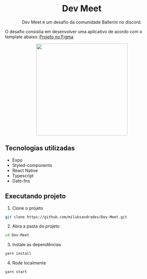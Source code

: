 <div align="center">
    <h1>Dev Meet</h1>
   Dev Meet é um desafio da comunidade Ballerini no discord.
</div>

O desafio consistia em desenvolver uma aplicativo de acordo com o template abaixo:
[Projeto no Figma](https://www.figma.com/file/UgZj1C1DWJlVftvMLz1Aq9/Dev-Meet?node-id=0%3A1)

<div style="text-align: center; height: 300px">
    <img src="assets/app.gif" height="300" />
</div>

## Tecnologias utilizadas

- Expo
- Styled-components
- React Native
- Typescript
- Date-fns

## Executando projeto
1) Clone o projeto
```sh
git clone https://github.com/miluksandrades/Dev-Meet.git
```
2) Abra a pasta do projeto
```sh
cd Dev-Meet
```
3) Instale as dependências
```sh
yarn install
```
4) Rode localmente
```sh
yarn start
```
